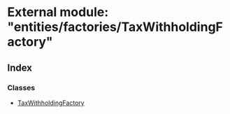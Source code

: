 # External module: "entities/factories/TaxWithholdingFactory"

## Index

### Classes

* [TaxWithholdingFactory](../classes/_entities_factories_taxwithholdingfactory_.taxwithholdingfactory.md)
